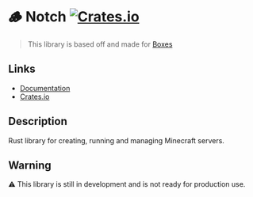 # 🪵 Notch [![Crates.io](https://img.shields.io/crates/v/notch.svg)](https://crates.io/crates/notch)

> This library is based off and made for [Boxes](https://github.com/Azuyamat/boxes)

## Links

- [Documentation](https://docs.rs/notch)
- [Crates.io](https://crates.io/crates/notch)

## Description

Rust library for creating, running and managing Minecraft servers.

## Warning

⚠️ This library is still in development and is not ready for production use.

